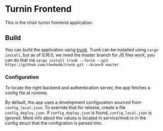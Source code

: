 # Turnin Frontend
This is the choir turnin frontend application.

## Build
You can build the application using [trunk](https://github.com/thedodd/trunk). Trunk can be installed using `cargo install`, but as of 0.16.0, we need the master branch for JS files work, you can do that via `cargo install trunk --force --git https://github.com/thedodd/trunk.git --branch master`

### Configuration
To locate the right backend and authentication server, the app fetches a config file at runtime.

By default, the app uses a development configuration sourced from `config_local.json`. To override that for release, create a file `config_deploy.json`. If `config_deploy.json` is found, `config_local.json` is ignored. More info about the values is located in service/mod.rs in the config struct that the configration is parsed into.
